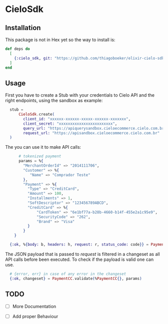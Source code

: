 # CieloSdk

## Installation

This package is not in Hex yet so the way to install is:

```elixir
def deps do
  [
    {:cielo_sdk, git: "https://github.com/thiagoboeker/elixir-cielo-sdk.git"}
  ]
end
```

## Usage

First you have to create a Stub with your credentials to Cielo API and the right endpoints, using the sandbox as example:

```elixir
  stub =
      CieloSdk.create(
        client_id: "xxxxxx-xxxxxx-xxxxx-xxxxxx-xxxxxxx",
        client_secret: "xxxxxxxxxxxxxxxxxxxxxxxx",
        query_url: "https://apiquerysandbox.cieloecommerce.cielo.com.br",
        request_url: "https://apisandbox.cieloecommerce.cielo.com.br"
  )
```

The you can use it to make API calls:

```elixir
      # tokenized payment
      params = %{  
        "MerchantOrderId" => "2014111706",
        "Customer" => %{  
           "Name" => "Comprador Teste"
        },
        "Payment" => %{  
          "Type" => "CreditCard",
          "Amount" => 100,
          "Installments" => 1,
          "SoftDescriptor" => "123456789ABCD",
          "CreditCard" => %{  
              "CardToken" => "6e1bf77a-b28b-4660-b14f-455e2a1c95e9",
              "SecurityCode" => "262",
              "Brand" => "Visa"
          }
        }
    }
```

```elixir
  {:ok, %{body: b, headers: h, request: r, status_code: code}} = PaymentCC.request(%PaymentCC{}, stub, params)
```

The JSON payload that is passed to _*request*_ is filtered in a changeset as all API calls before been executed. To check if the payload is valid one can use.

```elixir
  # {error, err} in case of any error in the changeset
  {:ok, changeset} = PaymentCC.validate(%PaymentCC{}, params)
```

## TODO

- [ ] More Documentation
- [ ] Add proper Behaviour  

